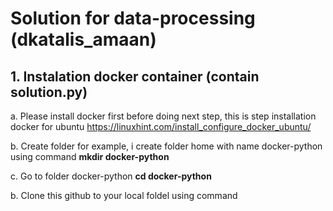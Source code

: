 # **Solution for data-processing (dkatalis_amaan)**

## 1. Instalation docker container (contain solution.py)

a. Please install docker first before doing next step, this is step installation docker for ubuntu https://linuxhint.com/install_configure_docker_ubuntu/

b. Create folder for example, i create folder home with name docker-python using command **mkdir docker-python** 

c. Go to folder docker-python **cd docker-python**

b. Clone this github to your local foldel using command 

